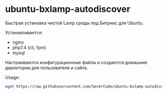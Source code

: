# ubuntu-bxlamp-autodiscover
Быстрая установка чистой Lamp среды под Битрикс для Ubuntu.

Устанавливается:
* nginx
* php7.4 (cli, fpm)
* mysql

Настраиваются конфигурационные файлы и создаются домашние директории для пользователя и сайта.

Usage: 
```bash
wget https://raw.githubusercontent.com/SeverCode/ubuntu-bxlamp-autodiscover/main/install.sh && bash install.sh
```
